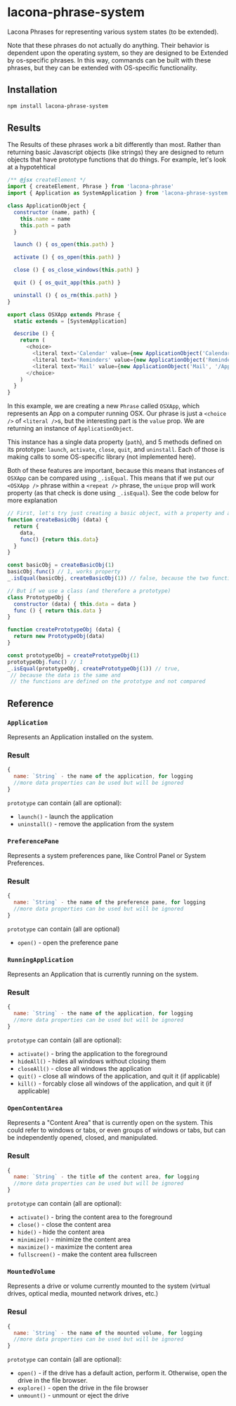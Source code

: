 # lacona-phrase-system

Lacona Phrases for representing various system states (to be extended).

Note that these phrases do not actually do anything. Their behavior is dependent upon the operating system, so they are designed to be Extended by os-specific phrases. In this way, commands can be built with these phrases, but they can be extended with OS-specific functionality.

## Installation

```sh
npm install lacona-phrase-system
```

## Results

The Results of these phrases work a bit differently than most. Rather than returning basic Javascript objects (like strings) they are designed to return objects that have prototype functions that do things. For example, let's look at a hypotehtical

```js
/** @jsx createElement */
import { createElement, Phrase } from 'lacona-phrase'
import { Application as SystemApplication } from 'lacona-phrase-system'

class ApplicationObject {
  constructor (name, path) {
    this.name = name
    this.path = path
  }

  launch () { os_open(this.path) }

  activate () { os_open(this.path) }

  close () { os_close_windows(this.path) }

  quit () { os_quit_app(this.path) }

  uninstall () { os_rm(this.path) }
}

export class OSXApp extends Phrase {
  static extends = [SystemApplication]

  describe () {
    return (
      <choice>
        <literal text='Calendar' value={new ApplicationObject('Calendar', '/Applications/Calendar.app')} />
        <literal text='Reminders' value={new ApplicationObject('Reminders', '/Applications/Reminders.app')} />
        <literal text='Mail' value={new ApplicationObject('Mail', '/Applications/Mail.app')} />
      </choice>
    )
  }
}
```

In this example, we are creating a new `Phrase` called `OSXApp`, which represents an App on a computer running OSX. Our phrase is just a `<choice />` of `<literal />`s, but the interesting part is the `value` prop. We are returning an instance of `ApplicationObject`.

This instance has a single data property (`path`), and 5 methods defined on its prototype: `launch`, `activate`, `close`, `quit`, and `uninstall`. Each of those is making calls to some OS-specific library (not implemented here).

Both of these features are important, because this means that instances of `OSXApp` can be compared using `_.isEqual`. This means that if we put our `<OSXApp />` phrase within a `<repeat />` phrase, the `unique` prop will work property (as that check is done using `_.isEqual`). See the code below for more explanation

```js
// First, let's try just creating a basic object, with a property and a function that references it
function createBasicObj (data) {
  return {
    data,
    func() {return this.data}
  }
}

const basicObj = createBasicObj(1)
basicObj.func() // 1, works property
_.isEqual(basicObj, createBasicObj(1)) // false, because the two functions are different objects

// But if we use a class (and therefore a prototype)
class PrototypeObj {
  constructor (data) { this.data = data }
  func () { return this.data }
}

function createPrototypeObj (data) {
  return new PrototypeObj(data)
}

const prototypeObj = createPrototypeObj(1)
prototypeObj.func() // 1
_.isEqual(prototypeObj, createPrototypeObj(1)) // true,
 // because the data is the same and
 // the functions are defined on the prototype and not compared
```

## Reference

### `Application`

Represents an Application installed on the system.

### Result

```js
{
  name: `String` - the name of the application, for logging
  //more data properties can be used but will be ignored
}
```

`prototype` can contain (all are optional):

- `launch()` - launch the application
- `uninstall()` - remove the application from the system

### `PreferencePane`

Represents a system preferences pane, like Control Panel or System Preferences.

### Result
```js
{
  name: `String` - the name of the preference pane, for logging
  //more data properties can be used but will be ignored
}
```

`prototype` can contain (all are optional)

- `open()` - open the preference pane

### `RunningApplication`

Represents an Application that is currently running on the system.

### Result

```js
{
  name: `String` - the name of the application, for logging
  //more data properties can be used but will be ignored
}
```

`prototype` can contain (all are optional):

- `activate()` - bring the application to the foreground
- `hideAll()` - hides all windows without closing them
- `closeAll()` - close all windows the application
- `quit()` - close all windows of the application, and quit it (if applicable)
- `kill()` - forcably close all windows of the application, and quit it (if applicable)

### `OpenContentArea`

Represents a "Content Area" that is currently open on the system. This could refer to windows or tabs, or even groups of windows or tabs, but can be independently opened, closed, and manipulated.

### Result

```js
{
  name: `String` - the title of the content area, for logging
  //more data properties can be used but will be ignored
}
```

`prototype` can contain (all are optional):

- `activate()` - bring the content area to the foreground
- `close()` - close the content area
- `hide()` - hide the content area
- `minimize()` - minimize the content area
- `maximize()` - maximize the content area
- `fullscreen()` - make the content area fullscreen

### `MountedVolume`

Represents a drive or volume currently mounted to the system (virtual drives, optical media, mounted network drives, etc.)

### Resul
```js
{
  name: `String` - the name of the mounted volume, for logging
  //more data properties can be used but will be ignored
}
```

`prototype` can contain (all are optional):

- `open()` - if the drive has a default action, perform it. Otherwise, open the drive in the file browser.
- `explore()` - open the drive in the file browser
- `unmount()` - unmount or eject the drive
